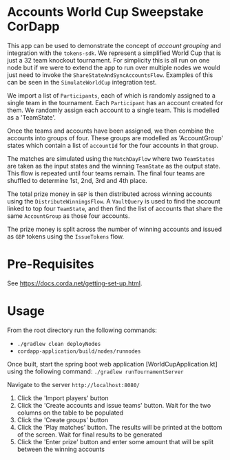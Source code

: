 # Accounts World Cup Sweepstake CorDapp

This app can be used to demonstrate the concept of _account grouping_ and integration with the `tokens-sdk`. We represent a simplified World Cup that is just a 32 team knockout tournament. For simplicity this is all run on one node but if we were to extend the app to run over multiple nodes we would just need to invoke the `ShareStateAndSyncAccountsFlow`. Examples of this can be seen in the `SimulateWorldCup`  integration test. 

We import a list of `Participants`, each of which is randomly assigned to a single team in the tournament. Each `Participant` has an account created for them. We randomly assign each account to a single team. This is modelled as a 'TeamState'. 

Once the teams and accounts have been assigned, we then combine the accounts into groups of four. These groups are modelled as 'AccountGroup' states which contain a list of `accountId` for the four accounts in that group. 

The matches are simulated using the `MatchDayFlow` where two `TeamStates` are taken as the input states and the winning `TeamState` as the output state. This flow is repeated until four teams remain. The final four teams are shuffled to determine 1st, 2nd, 3rd and 4th place. 

The total prize money in `GBP` is then distributed across winning accounts using the `DistributeWinningsFlow`. A `VaultQuery` is used to find the account linked to top four `TeamState`, and then find the list of accounts that share the same `AccountGroup` as those four accounts. 

The prize money is split across the number of winning accounts and issued as `GBP` tokens using the `IssueTokens` flow.  
 
# Pre-Requisites

See https://docs.corda.net/getting-set-up.html.

# Usage

From the root directory run the following commands:

* `./gradlew clean deployNodes`
* `cordapp-application/build/nodes/runnodes`

Once built, start the spring boot web application [WorldCupApplication.kt] using the following command:
`./gradlew runTournamentServer`

Navigate to the server
`http://localhost:8080/`

1. Click the 'Import players' button
2. Click the 'Create accounts and issue teams' button. Wait for the two columns on the table to be populated
3. Click the 'Create groups' button
4. Click the 'Play matches' button. The results will be printed at the bottom of the screen. Wait for final results to be generated
5. Click the 'Enter prize' button and enter some amount that will be split between the winning accounts

